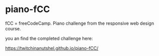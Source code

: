 # piano-fCC
fCC = freeCodeCamp. Piano challenge from the responsive web design course.

you an find the completed challenge here: 


https://twitchinanutshel.github.io/piano-fCC/